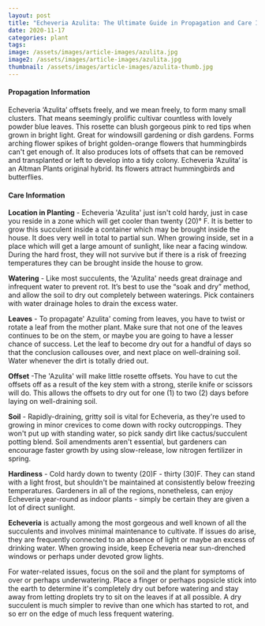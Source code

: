 ```yaml
---
layout: post
title: "Echeveria Azulita: The Ultimate Guide in Propagation and Care Informations"
date: 2020-11-17
categories: plant
tags:
image: /assets/images/article-images/azulita.jpg
image2: /assets/images/article-images/azulita.jpg
thumbnail: /assets/images/article-images/azulita-thumb.jpg
---
```


<h4>Propagation Information</h4>

<p>Echeveria ‘Azulita’ offsets freely, and we mean freely, to form many small clusters. That means seemingly prolific cultivar countless with lovely powder blue leaves. This rosette can blush gorgeous pink to red tips when grown in bright light. Great for windowsill gardening or dish gardens. Forms arching flower spikes of bright golden-orange flowers that hummingbirds can't get enough of. It also produces lots of offsets that can be removed and transplanted or left to develop into a tidy colony. Echeveria ‘Azulita’ is an Altman Plants original hybrid. Its flowers attract hummingbirds and butterflies.</p>

<h4>Care Information 
</h4>

<p><strong>Location in Planting</strong> - Echeveria 'Azulita' just isn't cold hardy, just in case you reside in a zone which will get cooler than twenty (20)° F. It is better to grow this succulent inside a container which may be brought inside the house. It does very well in total to partial sun. When growing inside, set in a place which will get a large amount of sunlight, like near a facing window.  During the hard frost, they will not survive but if there is a risk of freezing temperatures they can be brought inside the house to grow. 
</p>

<p><strong>Watering</strong> - Like most succulents, the 'Azulita' needs great drainage and infrequent water to prevent rot. It’s best to use the “soak and dry” method, and allow the soil to dry out completely between waterings. Pick containers with water drainage holes to drain the excess water.
</p>

<p><strong>Leaves</strong> - To propagate' Azulita' coming from leaves, you have to twist or rotate a leaf from the mother plant. Make sure that not one of the leaves continues to be on the stem, or maybe you are going to have a lesser chance of success. Let the leaf to become dry out for a handful of days so that the conclusion callouses over, and next place on well-draining soil. Water whenever the dirt is totally dried out.
</p>

<p><strong>Offset</strong> -The 'Azulita' will make little rosette offsets. You have to cut the offsets off as a result of the key stem with a strong, sterile knife or scissors will do. This allows the offsets to dry out for one (1) to two (2) days before laying on well-draining soil. 
</p>

<p><strong>Soil</strong> - Rapidly-draining, gritty soil is vital for Echeveria, as they're used to growing in minor crevices to come down with rocky outcroppings. They won't put up with standing water, so pick sandy dirt like cactus/succulent potting blend. Soil amendments aren't essential, but gardeners can encourage faster growth by using slow-release, low nitrogen fertilizer in spring.
</p>

<p><strong>Hardiness</strong> - Cold hardy down to twenty (20)F - thirty (30)F. They can stand with a light frost, but shouldn't be maintained at consistently below freezing temperatures. Gardeners in all of the regions, nonetheless, can enjoy Echeveria year-round as indoor plants - simply be certain they are given a lot of direct sunlight.
</p>

<p><strong>Echeveria</strong> is actually among the most gorgeous and well known of all the succulents and involves minimal maintenance to cultivate. If issues do arise, they are frequently connected to an absence of light or maybe an excess of drinking water. When growing inside, keep Echeveria near sun-drenched windows or perhaps under devoted grow lights.
</p>

<p>For water-related issues, focus on the soil and the plant for symptoms of over or perhaps underwatering. Place a finger or perhaps popsicle stick into the earth to determine it's completely dry out before watering and stay away from letting droplets try to sit on the leaves if at all possible. A dry succulent is much simpler to revive than one which has started to rot, and so err on the edge of much less frequent watering.
</p>